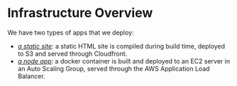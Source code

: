 # Infrastructure Overview

We have two types of apps that we deploy:
- _[a static site](infra-static.md):_ a static HTML site is compiled during build time, deployed to S3 and served through Cloudfront.
- _[a node app](infra-node.md):_ a docker container is built and deployed to an EC2 server in an Auto Scaling Group, served through the AWS Application Load Balancer.
